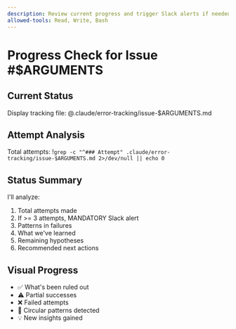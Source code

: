 ```yaml
---
description: Review current progress and trigger Slack alerts if needed
allowed-tools: Read, Write, Bash
---
```


# Progress Check for Issue #$ARGUMENTS

## Current Status
Display tracking file: @.claude/error-tracking/issue-$ARGUMENTS.md

## Attempt Analysis
Total attempts: !`grep -c "^### Attempt" .claude/error-tracking/issue-$ARGUMENTS.md 2>/dev/null || echo 0`

## Status Summary
I'll analyze:
1. Total attempts made
2. If >= 3 attempts, MANDATORY Slack alert
3. Patterns in failures
4. What we've learned
5. Remaining hypotheses
6. Recommended next actions

## Visual Progress
- ✅ What's been ruled out
- ⚠️ Partial successes  
- ❌ Failed attempts
- 🔄 Circular patterns detected
- 💡 New insights gained